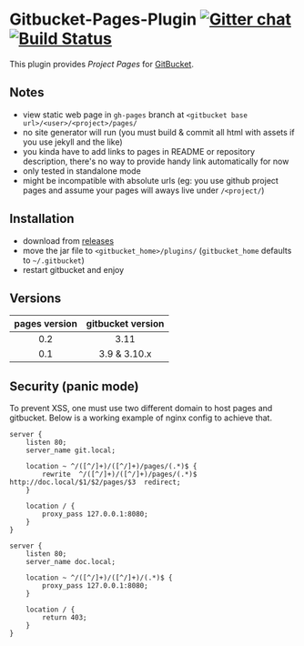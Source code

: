 
# Gitbucket-Pages-Plugin [![Gitter chat](https://badges.gitter.im/gitbucket/gitbucket.png)](https://gitter.im/gitbucket/gitbucket) [![Build Status](https://travis-ci.org/yaroot/gitbucket-pages-plugin.svg?branch=master)](https://travis-ci.org/yaroot/gitbucket-pages-plugin)

This plugin provides *Project Pages* for
[GitBucket](https://github.com/gitbucket/gitbucket).

## Notes

- view static web page in `gh-pages` branch at
  `<gitbucket base url>/<user>/<project>/pages/`
- no site generator will run (you must build & commit all html with
  assets if you use jekyll and the like)
- you kinda have to add links to pages in README or repository
  description, there's no way to provide handy link automatically for
  now
- only tested in standalone mode
- might be incompatible with absolute urls (eg: you use github project
  pages and assume your pages will aways live under `/<project/`)

## Installation

- download from [releases](https://github.com/yaroot/gitbucket-pages-plugin/releases)
- move the jar file to `<gitbucket_home>/plugins/` (`gitbucket_home` defaults to `~/.gitbucket`)
- restart gitbucket and enjoy

## Versions

| pages version | gitbucket version |
|     :---:     |       :---:       |
| 0.2           | 3.11              |
| 0.1           | 3.9 & 3.10.x      |


## Security (panic mode)

To prevent XSS, one must use two different domain to host pages and
gitbucket. Below is a working example of nginx config to achieve that.

```
server {
    listen 80;
    server_name git.local;

    location ~ ^/([^/]+)/([^/]+)/pages/(.*)$ {
        rewrite  ^/([^/]+)/([^/]+)/pages/(.*)$  http://doc.local/$1/$2/pages/$3  redirect;
    }

    location / {
        proxy_pass 127.0.0.1:8080;
    }
}

server {
    listen 80;
    server_name doc.local;

    location ~ ^/([^/]+)/([^/]+)/(.*)$ {
        proxy_pass 127.0.0.1:8080;
    }

    location / {
        return 403;
    }
}
```

